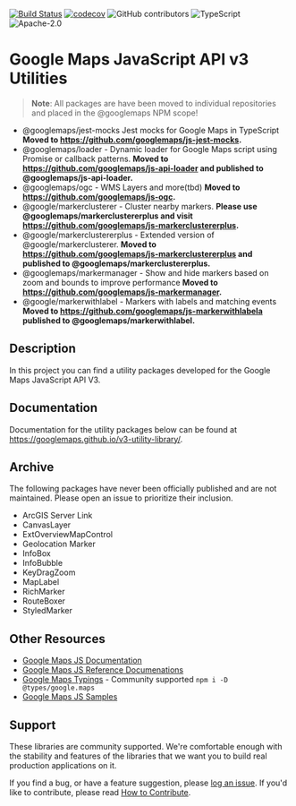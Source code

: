 [![Build Status](https://travis-ci.org/googlemaps/v3-utility-library.svg?branch=master)](https://travis-ci.org/googlemaps/v3-utility-library)
[![codecov](https://codecov.io/gh/googlemaps/v3-utility-library/branch/master/graph/badge.svg)](https://codecov.io/gh/googlemaps/v3-utility-library)
![GitHub contributors](https://img.shields.io/github/contributors/googlemaps/v3-utility-library)
![TypeScript](https://badgen.net/badge/icon/Typed?icon=typescript&label&labelColor=blue&color=555555)
![Apache-2.0](https://img.shields.io/badge/license-Apache-blue)

Google Maps JavaScript API v3 Utilities
===================================================

> **Note**: All packages are have been moved to individual repositories and placed in the @googlemaps NPM scope!

- @googlemaps/jest-mocks Jest mocks for Google Maps in TypeScript **Moved to https://github.com/googlemaps/js-jest-mocks.**
- @googlemaps/loader - Dynamic loader for Google Maps script using Promise or callback patterns. **Moved to https://github.com/googlemaps/js-api-loader and published to @googlemaps/js-api-loader.**
- @googlemaps/ogc - WMS Layers and more(tbd) **Moved to https://github.com/googlemaps/js-ogc.**
- @google/markerclusterer - Cluster nearby markers. **Please use @googlemaps/markerclustererplus and visit https://github.com/googlemaps/js-markerclustererplus.**
- @google/markerclustererplus - Extended version of @google/markerclusterer. **Moved to https://github.com/googlemaps/js-markerclustererplus and published to @googlemaps/markerclustererplus.**
- @googlemaps/markermanager - Show and hide markers based on zoom and bounds to improve performance **Moved to https://github.com/googlemaps/js-markermanager.**
- @google/markerwithlabel - Markers with labels and matching events **Moved to https://github.com/googlemaps/js-markerwithlabela published to @googlemaps/markerwithlabel.**

## Description


In this project you can find a utility packages developed for the Google Maps JavaScript API V3.

## Documentation

Documentation for the utility packages below can be found at https://googlemaps.github.io/v3-utility-library/.


## Archive

The following packages have never been officially published and are not maintained. Please open an issue to prioritize their inclusion.
- ArcGIS Server Link
- CanvasLayer
- ExtOverviewMapControl
- Geolocation Marker
- InfoBox
- InfoBubble
- KeyDragZoom
- MapLabel
- RichMarker
- RouteBoxer
- StyledMarker

## Other Resources
- [Google Maps JS Documentation](https://developers.google.com/maps/documentation/javascript/tutorial)
- [Google Maps JS Reference Documenations](https://developers.google.com/maps/documentation/javascript/reference/)
- [Google Maps Typings](https://github.com/DefinitelyTyped/DefinitelyTyped/tree/master/types/google.maps) - Community supported `npm i -D @types/google.maps`
- [Google Maps JS Samples](https://github.com/googlemaps/js-samples)

## Support

These libraries are community supported. We're comfortable enough with the stability and features of
the libraries that we want you to build real production applications on it.

If you find a bug, or have a feature suggestion, please [log an issue](https://github.com/googlemaps/v3-utility-library/issues). If you'd like to
contribute, please read [How to Contribute](CONTRIB.md).
